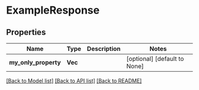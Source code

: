# ExampleResponse

## Properties
Name | Type | Description | Notes
------------ | ------------- | ------------- | -------------
**my_only_property** | **Vec<f64>** |  | [optional] [default to None]

[[Back to Model list]](../README.md#documentation-for-models) [[Back to API list]](../README.md#documentation-for-api-endpoints) [[Back to README]](../README.md)


